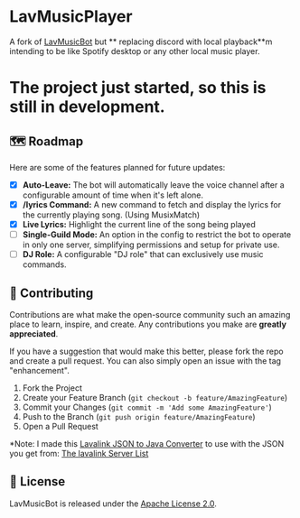# LavMusicPlayer

A fork of [LavMusicBot](https://github.com/LOLYAY-INC/LavMusicBot) but ** replacing discord with local playback**m
intending to be like Spotify desktop or any other local music player.

# The project just started, so this is still in development.

## 🗺️ Roadmap

Here are some of the features planned for future updates:

- [x] **Auto-Leave:** The bot will automatically leave the voice channel after a configurable amount of time when it's left alone.
- [x] **/lyrics Command:** A new command to fetch and display the lyrics for the currently playing song. (Using
  MusixMatch)
- [x] **Live Lyrics:** Highlight the current line of the song being played
- [ ] **Single-Guild Mode:** An option in the config to restrict the bot to operate in only one server, simplifying permissions and setup for private use.
- [ ] **DJ Role:** A configurable "DJ role" that can exclusively use music commands.

## 🤝 Contributing

Contributions are what make the open-source community such an amazing place to learn, inspire, and create. Any contributions you make are **greatly appreciated**.

If you have a suggestion that would make this better, please fork the repo and create a pull request. You can also simply open an issue with the tag "enhancement".

1.  Fork the Project
2.  Create your Feature Branch (`git checkout -b feature/AmazingFeature`)
3.  Commit your Changes (`git commit -m 'Add some AmazingFeature'`)
4.  Push to the Branch (`git push origin feature/AmazingFeature`)
5.  Open a Pull Request

*Note: I made this [Lavalink JSON to Java Converter](https://lolyay.dev/tools/lavalinkconverter/) to use with the JSON
you get from: [The lavalink Server List](https://lavalink-list.appujet.site/non-ssl)

## 📜 License

LavMusicBot is released under the [Apache License 2.0](https://github.com/LOLYAY-INC/LavMusicBot/blob/main/LICENSE).



